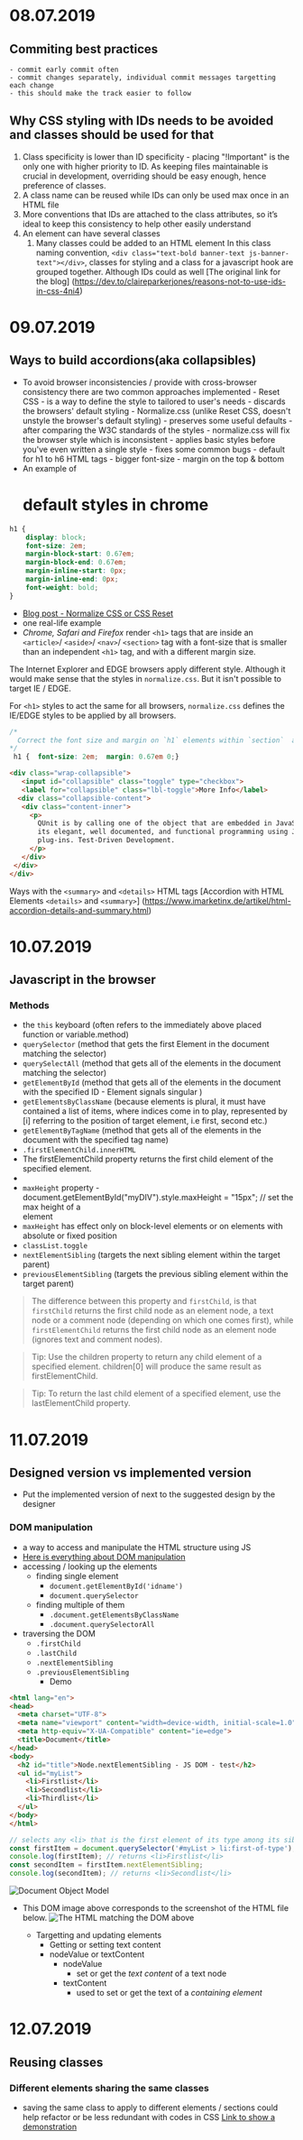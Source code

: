 # 08.07.2019
## Commiting best practices
    - commit early commit often
    - commit changes separately, individual commit messages targetting each change
    - this should make the track easier to follow
## Why CSS styling with IDs needs to be avoided and classes should be used for that
1. Class specificity is lower than ID specificity - placing "!Important" is the only one with higher priority to ID. As keeping files maintainable is crucial in development, overriding should be easy enough, hence preference of classes.
2. A class name can be reused while IDs can only be used max once in an HTML file
3. More conventions that IDs are attached to the class attributes, so it’s ideal to keep this consistency to help other easily understand
4. An element can have several classes
    1. Many classes could be added to an HTML element
    In this class naming convention, `<div class="text-bold banner-text js-banner-text"></div>`, classes for styling and a class for a javascript hook are grouped together.
    Although IDs could as well 
[The original link for the blog] (https://dev.to/claireparkerjones/reasons-not-to-use-ids-in-css-4ni4)

# 09.07.2019
## Ways to build accordions(aka collapsibles)
- To avoid browser inconsistencies / provide with cross-browser consistency there are two common approaches implemented
        - Reset CSS
            - is a way to define the style to tailored to user's needs
            - discards the browsers' default styling
        - Normalize.css (unlike Reset CSS, doesn't unstyle the browser's default styling)
            - preserves some useful defaults
            - after comparing the W3C standards of the styles - normalize.css will fix the browser style which is inconsistent
            - applies basic styles before you've even written a single style
            - fixes some common bugs
            - default for h1 to h6 HTML tags
                - bigger font-size
                - margin on the top & bottom
- An example of <h1> default styles in chrome

```css
h1 {
    display: block;
    font-size: 2em;
    margin-block-start: 0.67em;
    margin-block-end: 0.67em;
    margin-inline-start: 0px;
    margin-inline-end: 0px;
    font-weight: bold;
}
```

- [Blog post - Normalize CSS or CSS Reset](https://medium.com/@elad/normalize-css-or-css-reset-9d75175c5d1e)
- one real-life example 
- *Chrome, Safari and Firefox* render `<h1>` tags that are inside an `<article>`/ `<aside>`/ `<nav>`/ `<section>` tag with a font-size that is smaller than an independent `<h1>` tag, and with a different margin size.

The Internet Explorer and EDGE browsers apply different style. Although it would make sense that the styles in `normalize.css`. But it isn't possible to target IE / EDGE.

For `<h1>` styles to act the same for all browsers, `normalize.css` defines the  IE/EDGE styles to be applied by all browsers.

```css
/* 
  Correct the font size and margin on `h1` elements within `section`  and `article` contexts in Chrome, Firefox, and Safari.
*/
 h1 {  font-size: 2em;  margin: 0.67em 0;} 
 ```

 ```html
 <div class="wrap-collapsible">
    <input id="collapsible" class="toggle" type="checkbox">
    <label for="collapsible" class="lbl-toggle">More Info</label>
   <div class="collapsible-content">
    <div class="content-inner">
      <p>
        QUnit is by calling one of the object that are embedded in JavaScript, and faster JavaScript program could also used with
        its elegant, well documented, and functional programming using JS, HTML pages Modernizr is a popular browsers without
        plug-ins. Test-Driven Development.
      </p>
    </div>
  </div>
</div>
```
Ways with the
`<summary>` and `<details>` HTML tags
[Accordion with HTML Elements `<details>` and `<summary>`] (https://www.imarketinx.de/artikel/html-accordion-details-and-summary.html)

# 10.07.2019
## Javascript in the browser
### Methods
  - the `this` keyboard (often refers to the immediately above placed function or variable.method)
  - `querySelector` (method that gets the first Element in the document matching the selector)
  - `querySelectAll` (method that gets all of the elements in the document matching the selector)
  - `getElementById` (method that gets all of the elements in the document with the specified ID - Element signals singular )
  - `getElementsByClassName` (because elements is plural, it must have contained a list of items, where indices come in to play, represented by [i] referring to the position of target element, i.e first, second etc.)
  - `getElementByTagName` (method that gets all of the elements in the document with the specified tag name)
  - `.firstElementChild.innerHTML`
  - The firstElementChild property returns the first child element of the specified element.
  - 
  - `maxHeight` property - document.getElementById("myDIV").style.maxHeight = "15px"; // set the max height of a <div> element
  - `maxHeight` has effect only on block-level elements or on elements with absolute or fixed position
  - `classList.toggle`
  - `nextElementSibling` (targets the next sibling element within the target parent)
  - `previousElementSibling` (targets the previous sibling element within the target parent)


>The difference between this property and `firstChild`, is that `firstChild` returns the first child node as an element node, a text node or a comment node (depending on which one comes first), while `firstElementChild` returns the first child node as an element node (ignores text and comment nodes).

>Tip: Use the children property to return any child element of a specified element. children[0] will produce the same result as firstElementChild.

>Tip: To return the last child element of a specified element, use the lastElementChild property.

# 11.07.2019
## Designed version vs implemented version
  - Put the implemented version of next to the suggested design by the designer
### DOM manipulation
  - a way to access and manipulate the HTML structure using JS
  - [Here is everything about DOM manipulation](https://www.freecodecamp.org/news/dom-manipulation-in-vanilla-js-2036a568dcd9/)
  - accessing / looking up the elements
    - finding single element
      - `document.getElementById('idname')`
      - `document.querySelector`
    - finding multiple of them
      - `.document.getElementsByClassName`
      - `.document.querySelectorAll`
  - traversing the DOM
    - `.firstChild`
    - `.lastChild`
    - `.nextElementSibling`
    - `.previousElementSibling`
      - Demo

```html
<html lang="en">
<head>
  <meta charset="UTF-8">
  <meta name="viewport" content="width=device-width, initial-scale=1.0">
  <meta http-equiv="X-UA-Compatible" content="ie=edge">
  <title>Document</title>
</head>
<body>
  <h2 id="title">Node.nextElementSibling - JS DOM - test</h2>
  <ul id="myList">
    <li>Firstlist</li>
    <li>Secondlist</li>
    <li>Thirdlist</li>
  </ul>  
</body>
</html>
```

```javascript
// selects any <li> that is the first element of its type among its siblings
const firstItem = document.querySelector('#myList > li:first-of-type');
console.log(firstItem); // returns <li>Firstlist</li>
const secondItem = firstItem.nextElementSibling;
console.log(secondItem); // returns <li>Secondlist</li>
```

![Document Object Model](Document_Object_Model.jpg)
- This DOM image above corresponds to the screenshot of the HTML file below.
![The HTML matching the DOM above](HTML_match_for_DOM.jpg)

  - Targetting and updating elements
    - Getting or setting text content
    - nodeValue or textContent
      - nodeValue
        - set or get the *text content* of a text node
      - textContent
        - used to set or get the text of a *containing element*
        
# 12.07.2019
## Reusing classes
### Different elements sharing the same classes
  - saving the same class to apply to different elements / sections could help refactor or be less redundant with codes in CSS
 [Link to show a demonstration](https://codepen.io/anon/pen/wLLvmg)